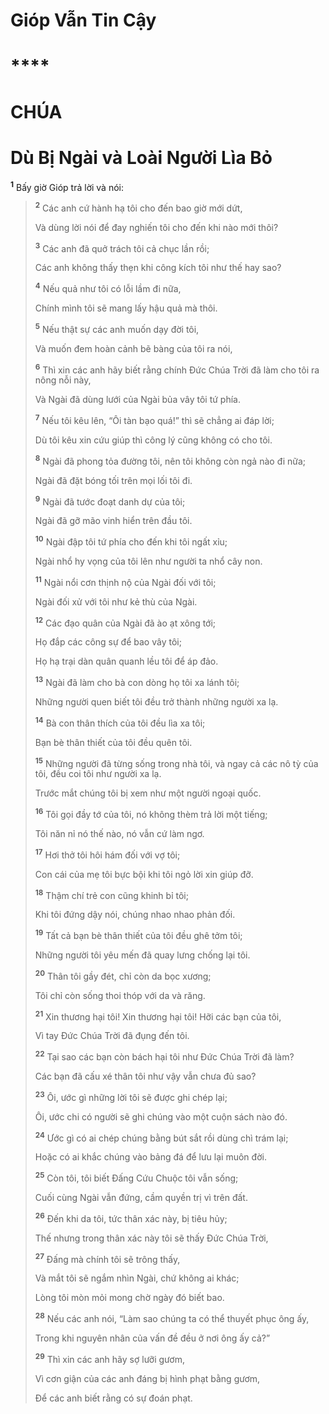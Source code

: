 # Gióp Vẫn Tin Cậy

# ****

# CHÚA

# Dù Bị Ngài và Loài Người Lìa Bỏ
<sup><b>1</b></sup> Bấy giờ Gióp trả lời và nói:

> <sup><b>2</b></sup> Các anh cứ hành hạ tôi cho đến bao giờ mới dứt,
>
> Và dùng lời nói để đay nghiến tôi cho đến khi nào mới thôi?
>
> <sup><b>3</b></sup> Các anh đã quở trách tôi cả chục lần rồi;
>
> Các anh không thấy thẹn khi công kích tôi như thế hay sao?
>
> <sup><b>4</b></sup> Nếu quả như tôi có lỗi lầm đi nữa,
>
> Chính mình tôi sẽ mang lấy hậu quả mà thôi.
>
> <sup><b>5</b></sup> Nếu thật sự các anh muốn dạy đời tôi,
>
> Và muốn đem hoàn cảnh bẽ bàng của tôi ra nói,
>
> <sup><b>6</b></sup> Thì xin các anh hãy biết rằng chính Đức Chúa Trời đã làm cho tôi ra nông nỗi này,
>
> Và Ngài đã dùng lưới của Ngài bủa vây tôi tứ phía.
>
> <sup><b>7</b></sup> Nếu tôi kêu lên, “Ôi tàn bạo quá!” thì sẽ chẳng ai đáp lời;
>
> Dù tôi kêu xin cứu giúp thì công lý cũng không có cho tôi.
>
> <sup><b>8</b></sup> Ngài đã phong tỏa đường tôi, nên tôi không còn ngả nào đi nữa;
>
> Ngài đã đặt bóng tối trên mọi lối tôi đi.
>
> <sup><b>9</b></sup> Ngài đã tước đoạt danh dự của tôi;
>
> Ngài đã gỡ mão vinh hiển trên đầu tôi.
>
> <sup><b>10</b></sup> Ngài đập tôi tứ phía cho đến khi tôi ngất xỉu;
>
> Ngài nhổ hy vọng của tôi lên như người ta nhổ cây non.
>
> <sup><b>11</b></sup> Ngài nổi cơn thịnh nộ của Ngài đối với tôi;
>
> Ngài đối xử với tôi như kẻ thù của Ngài.
>
> <sup><b>12</b></sup> Các đạo quân của Ngài đã ào ạt xông tới;
>
> Họ đắp các công sự để bao vây tôi;
>
> Họ hạ trại dàn quân quanh lều tôi để áp đảo.
>
> <sup><b>13</b></sup> Ngài đã làm cho bà con dòng họ tôi xa lánh tôi;
>
> Những người quen biết tôi đều trở thành những người xa lạ.
>
> <sup><b>14</b></sup> Bà con thân thích của tôi đều lìa xa tôi;
>
> Bạn bè thân thiết của tôi đều quên tôi.
>
> <sup><b>15</b></sup> Những người đã từng sống trong nhà tôi, và ngay cả các nô tỳ của tôi, đều coi tôi như người xa lạ.
>
> Trước mắt chúng tôi bị xem như một người ngoại quốc.
>
> <sup><b>16</b></sup> Tôi gọi đầy tớ của tôi, nó không thèm trả lời một tiếng;
>
> Tôi năn nỉ nó thế nào, nó vẫn cứ làm ngơ.
>
> <sup><b>17</b></sup> Hơi thở tôi hôi hám đối với vợ tôi;
>
> Con cái của mẹ tôi bực bội khi tôi ngỏ lời xin giúp đỡ.
>
> <sup><b>18</b></sup> Thậm chí trẻ con cũng khinh bỉ tôi;
>
> Khi tôi đứng dậy nói, chúng nhao nhao phản đối.
>
> <sup><b>19</b></sup> Tất cả bạn bè thân thiết của tôi đều ghê tởm tôi;
>
> Những người tôi yêu mến đã quay lưng chống lại tôi.
>
> <sup><b>20</b></sup> Thân tôi gầy đét, chỉ còn da bọc xương;
>
> Tôi chỉ còn sống thoi thóp với da và răng.
>
> <sup><b>21</b></sup> Xin thương hại tôi! Xin thương hại tôi! Hỡi các bạn của tôi,
>
> Vì tay Đức Chúa Trời đã đụng đến tôi.
>
> <sup><b>22</b></sup> Tại sao các bạn còn bách hại tôi như Đức Chúa Trời đã làm?
>
> Các bạn đã cấu xé thân tôi như vậy vẫn chưa đủ sao?
>
> <sup><b>23</b></sup> Ôi, ước gì những lời tôi sẽ được ghi chép lại;
>
> Ôi, ước chi có người sẽ ghi chúng vào một cuộn sách nào đó.
>
> <sup><b>24</b></sup> Ước gì có ai chép chúng bằng bút sắt rồi dùng chì trám lại;
>
> Hoặc có ai khắc chúng vào bảng đá để lưu lại muôn đời.
>
> <sup><b>25</b></sup> Còn tôi, tôi biết Đấng Cứu Chuộc tôi vẫn sống;
>
> Cuối cùng Ngài vẫn đứng, cầm quyền trị vì trên đất.
>
> <sup><b>26</b></sup> Đến khi da tôi, tức thân xác này, bị tiêu hủy;
>
> Thế nhưng trong thân xác này tôi sẽ thấy Đức Chúa Trời,
>
> <sup><b>27</b></sup> Đấng mà chính tôi sẽ trông thấy,
>
> Và mắt tôi sẽ ngắm nhìn Ngài, chứ không ai khác;
>
> Lòng tôi mòn mỏi mong chờ ngày đó biết bao.
>
> <sup><b>28</b></sup> Nếu các anh nói, “Làm sao chúng ta có thể thuyết phục ông ấy,
>
> Trong khi nguyên nhân của vấn đề đều ở nơi ông ấy cả?”
>
> <sup><b>29</b></sup> Thì xin các anh hãy sợ lưỡi gươm,
>
> Vì cơn giận của các anh đáng bị hình phạt bằng gươm,
>
> Để các anh biết rằng có sự đoán phạt.